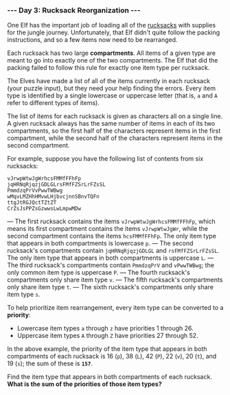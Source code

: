 ### --- Day 3: Rucksack Reorganization ---

One Elf has the important job of loading all of the [rucksacks](https://en.wikipedia.org/wiki/Rucksack) with supplies 
for the jungle journey. Unfortunately, that Elf didn't quite follow the 
packing instructions, and so a few items now need to be rearranged.

Each rucksack has two large **compartments**. All items of a given type are 
meant to go into exactly one of the two compartments. The Elf that did the 
packing failed to follow this rule for exactly one item type per rucksack.

The Elves have made a list of all of the items currently in each rucksack 
(your puzzle input), but they need your help finding the errors. Every item 
type is identified by a single lowercase or uppercase letter (that is, `a` 
and `A` refer to different types of items).

The list of items for each rucksack is given as characters all on a single 
line. A given rucksack always has the same number of items in each of its 
two compartments, so the first half of the characters represent items in 
the first compartment, while the second half of the characters represent 
items in the second compartment.

For example, suppose you have the following list of contents from six 
rucksacks:
```
vJrwpWtwJgWrhcsFMMfFFhFp
jqHRNqRjqzjGDLGLrsFMfFZSrLrFZsSL
PmmdzqPrVvPwwTWBwg
wMqvLMZHhHMvwLHjbvcjnnSBnvTQFn
ttgJtRGJQctTZtZT
CrZsJsPPZsGzwwsLwLmpwMDw
```
— The first rucksack contains the items `vJrwpWtwJgWrhcsFMMfFFhFp`, which 
means its first compartment contains the items `vJrwpWtwJgWr`, while the 
second compartment contains the items `hcsFMMfFFhFp`. The only item type 
that appears in both compartments is lowercase `p`.
— The second rucksack's compartments contain `jqHRNqRjqzjGDLGL` and 
`rsFMfFZSrLrFZsSL`. The only item type that appears in both compartments 
is uppercase `L`.
— The third rucksack's compartments contain `PmmdzqPrV` and `vPwwTWBwg`; the 
only common item type is uppercase `P`.
— The fourth rucksack's compartments only share item type `v`.
— The fifth rucksack's compartments only share item type `t`.
— The sixth rucksack's compartments only share item type `s`.

To help prioritize item rearrangement, every item type can be converted to 
a **priority**:

- Lowercase item types `a` through `z` have priorities 1 through 26.
- Uppercase item types `A` through `Z` have priorities 27 through 52.

In the above example, the priority of the item type that appears in both 
compartments of each rucksack is 16 (`p`), 38 (`L`), 42 (`P`), 22 (`v`), 20 (`t`), 
and 19 (`s`); the sum of these is **`157`**.

Find the item type that appears in both compartments of each rucksack. **What 
is the sum of the priorities of those item types?**
